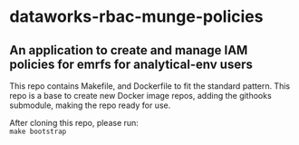 # dataworks-rbac-munge-policies

## An application to create and manage IAM policies for emrfs for analytical-env users

This repo contains Makefile, and Dockerfile to fit the standard pattern.
This repo is a base to create new Docker image repos, adding the githooks submodule, making the repo ready for use.

After cloning this repo, please run:  
`make bootstrap`